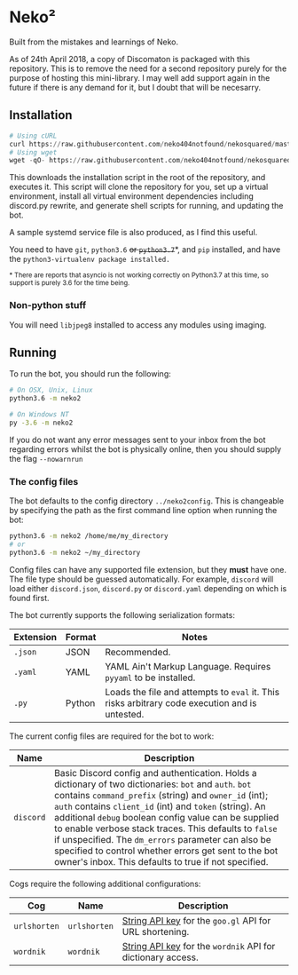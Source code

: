 # Neko²

Built from the mistakes and learnings of Neko.

As of 24th April 2018, a copy of Discomaton is packaged with this repository. This is to remove
the need for a second repository purely for the purpose of hosting this mini-library. I may
well add support again in the future if there is any demand for it, but I doubt that will be
necesarry.

## Installation

```python
# Using cURL
curl https://raw.githubusercontent.com/neko404notfound/nekosquared/master/install.py | python3.6
# Using wget
wget -qO- https://raw.githubusercontent.com/neko404notfound/nekosquared/master/install.py | python3.6
```

This downloads the installation script in the root of the repository, and
executes it. This script will clone the repository for you, set up a virtual
environment, install all virtual environment dependencies including discord.py
rewrite, and generate shell scripts for running, and updating the bot.

A sample systemd service file is also produced, as I find this useful.

You need to have `git`, `python3.6` ~~or `python3.7`~~\*, and `pip` installed,
and have the `python3-virtualenv package installed.`

<small> \* There are reports that asyncio is not working correctly on Python3.7 at this
    time, so support is purely 3.6 for the time being.</small>

### Non-python stuff

You will need `libjpeg8` installed to access any modules using imaging.

## Running

To run the bot, you should run the following:

```bash
# On OSX, Unix, Linux
python3.6 -m neko2

# On Windows NT
py -3.6 -m neko2
```

If you do not want any error messages sent to your inbox from the bot regarding
errors whilst the bot is physically online, then you should supply the flag
`--nowarnrun`

### The config files

The bot defaults to the config directory `../neko2config`. This is changeable
by specifying the path as the first command line option when running the bot:

```bash
python3.6 -m neko2 /home/me/my_directory
# or
python3.6 -m neko2 ~/my_directory
```

Config files can have any supported file extension, but they **must** have
one. The file type should be guessed automatically. For example, `discord` will
load either `discord.json`, `discord.py` or `discord.yaml` depending on which
is found first.

The bot currently supports the following serialization formats:

| Extension | Format | Notes |
|---|---|---|
| `.json` | JSON | Recommended. |
| `.yaml` | YAML | YAML Ain't Markup Language. Requires `pyyaml` to be installed. |
| `.py` | Python | Loads the file and attempts to `eval` it. This risks arbitrary code execution and is untested. | 

The current config files are required for the bot to work:

| Name | Description |
|---|---|
| `discord` | Basic Discord config and authentication. Holds a dictionary of two dictionaries: `bot` and `auth`. `bot` contains `command_prefix` (string) and `owner_id` (int); `auth` contains `client_id` (int) and `token` (string). An additional `debug` boolean config value can be supplied to enable verbose stack traces. This defaults to `false` if unspecified. The `dm_errors` parameter can also be specified to control whether errors get sent to the bot owner's inbox. This defaults to true if not specified. |

Cogs require the following additional configurations:

| Cog | Name | Description |
|---|---|---|
| `urlshorten` | `urlshorten` | [String API key](https://console.developers.google.com/apis/credentials) for the `goo.gl` API for URL shortening. |
| `wordnik` | `wordnik` | [String API key](http://developer.wordnik.com/) for the `wordnik` API for dictionary access. |

